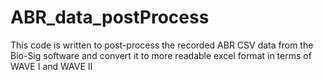 # ABR_data_postProcess
This code is written to post-process the recorded ABR CSV data from the Bio-Sig software and convert it to more readable excel format in terms of WAVE I and WAVE II

